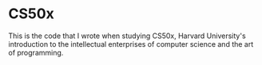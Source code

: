 # CS50x
This is the code that I wrote when studying CS50x, Harvard University's introduction to the intellectual enterprises of computer science and the art of programming.
